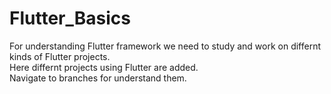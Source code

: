 # Flutter_Basics
For understanding Flutter framework we need to study and work on differnt kinds of Flutter projects.                                                                                                                                             
Here differnt projects using Flutter are added.                                                                                                                                                                                          
Navigate to branches for understand them.
